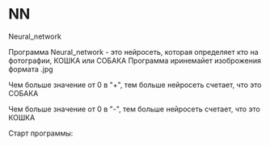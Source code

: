 # NN
Neural_network


Программа Neural_network - это нейросеть, которая определяет кто на фотографии, КОШКА или СОБАКА
Программа иринемайет изоброжения формата .jpg

Чем больше значение от 0 в "+", тем больше нейросеть счетает, что это СОБАКА

Чем больше значение от 0 в "-", тем больше нейросеть счетает, что это КОШКА


Старт программы:
